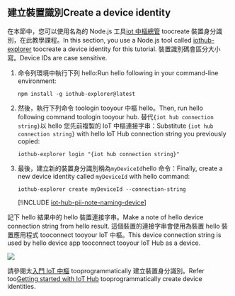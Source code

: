 ## <a name="create-a-device-identity"></a><span data-ttu-id="f4a17-101">建立裝置識別</span><span class="sxs-lookup"><span data-stu-id="f4a17-101">Create a device identity</span></span>

<span data-ttu-id="f4a17-102">在本節中，您可以使用名為的 Node.js 工具[iot 中樞總管][ iot-hub-explorer] toocreate 裝置身分識別，在此教學課程。</span><span class="sxs-lookup"><span data-stu-id="f4a17-102">In this section, you use a Node.js tool called [iothub-explorer][iot-hub-explorer] toocreate a device identity for this tutorial.</span></span> <span data-ttu-id="f4a17-103">裝置識別碼會區分大小寫。</span><span class="sxs-lookup"><span data-stu-id="f4a17-103">Device IDs are case sensitive.</span></span>

1. <span data-ttu-id="f4a17-104">命令列環境中執行下列 hello:</span><span class="sxs-lookup"><span data-stu-id="f4a17-104">Run hello following in your command-line environment:</span></span>

    `npm install -g iothub-explorer@latest`

1. <span data-ttu-id="f4a17-105">然後，執行下列命令 toologin tooyour 中樞 hello。</span><span class="sxs-lookup"><span data-stu-id="f4a17-105">Then, run hello following command toologin tooyour hub.</span></span> <span data-ttu-id="f4a17-106">替代`{iot hub connection string}`以 hello 您先前複製的 IoT 中樞連接字串：</span><span class="sxs-lookup"><span data-stu-id="f4a17-106">Substitute `{iot hub connection string}` with hello IoT Hub connection string you previously copied:</span></span>

    `iothub-explorer login "{iot hub connection string}"`

1. <span data-ttu-id="f4a17-107">最後，建立新的裝置身分識別稱為`myDeviceId`hello 命令：</span><span class="sxs-lookup"><span data-stu-id="f4a17-107">Finally, create a new device identity called `myDeviceId` with hello command:</span></span>

    `iothub-explorer create myDeviceId --connection-string`

   [!INCLUDE [iot-hub-pii-note-naming-device](iot-hub-pii-note-naming-device.md)]

<span data-ttu-id="f4a17-108">記下 hello 結果中的 hello 裝置連接字串。</span><span class="sxs-lookup"><span data-stu-id="f4a17-108">Make a note of hello device connection string from hello result.</span></span> <span data-ttu-id="f4a17-109">這個裝置的連接字串會使用為裝置 hello 裝置應用程式 tooconnect tooyour IoT 中樞。</span><span class="sxs-lookup"><span data-stu-id="f4a17-109">This device connection string is used by hello device app tooconnect tooyour IoT Hub as a device.</span></span>

![][img-identity]

<span data-ttu-id="f4a17-110">請參閱太[入門 IoT 中樞][ lnk-getstarted] tooprogrammatically 建立裝置身分識別。</span><span class="sxs-lookup"><span data-stu-id="f4a17-110">Refer too[Getting started with IoT Hub][lnk-getstarted] tooprogrammatically create device identities.</span></span>

<!-- images and links -->
[img-identity]: media/iot-hub-get-started-create-device-identity/devidentity.png

[iot-hub-explorer]: https://github.com/Azure/iothub-explorer/blob/master/readme.md

[lnk-getstarted]: ../articles/iot-hub/iot-hub-csharp-csharp-getstarted.md
